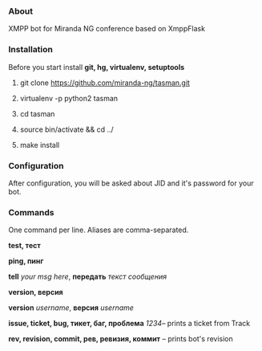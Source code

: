### About

XMPP bot for Miranda NG conference based on XmppFlask

### Installation

Before you start install **git, hg, virtualenv, setuptools**

1) git clone https://github.com/miranda-ng/tasman.git

2) virtualenv -p python2 tasman

3) cd tasman

4) source bin/activate && cd ../

5) make install

### Configuration
After configuration, you will be asked about JID and it's password for your bot.

### Commands

One command per line. Aliases are comma-separated.

**test, тест**

**ping, пинг**

**tell** *your msg here*, **передать** *текст сообщения*

**version, версия**

**version** *username*, **версия** *username*

**issue, ticket, bug, тикет, баг, проблема** *1234*– prints a ticket from Track

**rev, revision, commit, рев, ревизия, коммит** – prints bot's revision
